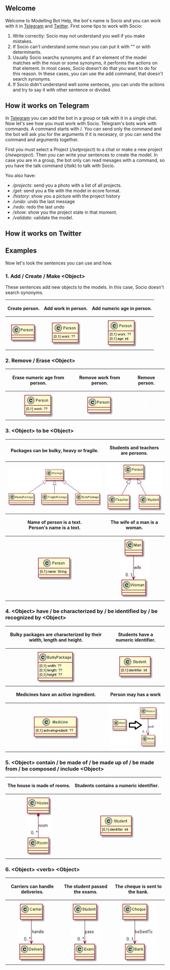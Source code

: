 ## Welcome

Welcome to Modelling Bot Help, the bot's name is Socio and you can work with it in [Telegram](https://t.me/ModellingBot) and [Twitter](https://twitter.com/ModellingBot). First some tips to work with Socio:

1. Write correctly: Socio may not understand you well if you make mistakes.
2. If Socio can't understand some noun you can put it with "" or with determinants.
3. Usually Socio searchs synonyms and if an element of the model matches with the noun or some synonyms, it performs the actions on that element. In most cases, Socio doesn't do that you want to do for this reason. In these cases, you can use the add command, that doesn't search synonyms.
4. If Socio didn't understand well some senteces, you can undo the actions and try to say it with other sentence or divided.

## How it works on Telegram

In [Telegram](https://t.me/ModellingBot) you can add the bot in a group or talk with it in a single chat. 
Now let's see how you must work with Socio. Telegram's bots work with commands. A command starts with /. You can send only the command and the bot will ask you for the arguments if it is necesary, or you can send the command and arguments together. 

First you must select a Project (_/setproject_) to a chat or make a new project (_/newproject_). Then you can write your sentences to create the model. In case you are in a group, the bot only can read mesages with a command, so you have the talk command (_/talk_) to talk with Socio. 

You also have:

- _/projects_: send you a photo with a list of all projects.  
- _/get_: send you a file with the model in ecore format.
- _/history_: show you a picture with the project history
- _/undo_: undo the last message
- _/redo_: redo the last undo
- _/show_: show you the project state in that moment. 
- _/validate_: validate the model.

## How it works on Twitter

## Examples

Now let's look the sentences you can use and how.

### 1. Add / Create / Make \<Object>

These sentences add new objects to the models. In this case, Socio doesn't search synonyms. 
<table style="width:100%;text-align:center">
<tr>
<th><p style="text-align:center">Create person.</p></th>
<th><p style="text-align:center">Add work in person.</p></th>
<th><p style="text-align:center">Add numeric age in person.</p></th>
</tr>
<tr>
<th><div style="text-align:center"><img src ="img/photo_2017-05-30_12-56-40.jpg" /></div></th>
<th><div style="text-align:center"><img src ="img/photo_2017-05-30_12-57-08.jpg" /></div></th>
<th><div style="text-align:center"><img src ="img/photo_2017-05-30_12-57-28.jpg" /></div></th>
</tr>
</table>


### 2. Remove / Erase \<Object>

<table style="width:100%;text-align:center">
<tr>
<th><p style="text-align:center"> Erase numeric age from person.</p></th>
<th><p style="text-align:center"> Remove work from person.</p></th>
<th><p style="text-align:center"> Remove person.</p></th>
</tr>
<tr>
<th><div style="text-align:center"><img src ="img/photo_2017-05-30_12-57-08.jpg" /></div></th>
<th><div style="text-align:center"><img src ="img/photo_2017-05-30_12-56-40.jpg" /></div></th>
<th><div style="text-align:center"><img src ="img/photo_2017-05-29_11-56-22.jpg" /></div></th>
</tr>
</table>

### 3. \<Object>  to be \<Object>

<table style="width:100%;text-align:center">
<tr>
<th><p style="text-align:center"> Packages can be bulky, heavy or fragile.</p></th>
<th><p style="text-align:center"> Students and teachers are persons.</p></th>
</tr>
<tr>
<th><div style="text-align:center"><img src ="img/photo_2017-05-30_13-37-43.jpg" /></div></th>
<th><div style="text-align:center"><img src ="img/photo_2017-05-30_13-39-04.jpg" /></div></th>
</tr>
<tr>
<th><p style="text-align:center"> Name of person is a text.<br>Person's name is a text.</p></th>
<th><p style="text-align:center"> The wife of a man is a woman.</p></th>
</tr>
<tr>
<th><div style="text-align:center"><img src ="img/photo_2017-05-30_13-39-23.jpg" /></div></th>
<th><div style="text-align:center"><img src ="img/photo_2017-05-30_13-40-04.jpg" /></div></th>
</tr>
</table>

### 4. \<Object> have / be characterized by / be identified by / be recognized by \<Object>
 
<table style="width:100%;text-align:center">
<tr>
<th><p style="text-align:center"> Bulky packages are characterized by their width, length and height.</p></th>
<th><p style="text-align:center"> Students have a numeric identifier.</p></th>
</tr>
<tr>
<th><div style="text-align:center"><img src ="img/photo_2017-05-30_13-54-43.jpg" /></div></th>
<th><div style="text-align:center"><img src ="img/photo_2017-05-30_13-55-07.jpg" /></div></th>
</tr>
<tr>
<th><p style="text-align:center"> Medicines have an active ingredient.</p></th>
<th><p style="text-align:center"> Person may has a work</p></th>
</tr>
<tr>
<th><div style="text-align:center"><img src ="img/photo_2017-05-30_13-55-30.jpg" /></div></th>
<th><div style="text-align:center"><img src ="img/photo_2017-05-30_13-56-28.jpg" /></div></th>
</tr>
</table>
 
### 5. \<Object> contain / be made of / be made up of / be made from / be composed / include \<Object> 

<table style="width:100%;text-align:center">
<tr>
<th><p style="text-align:center"> The house is made of rooms.</p></th>
<th><p style="text-align:center"> Students contains a numeric identifier.</p></th>
</tr>
<tr>
<th><div style="text-align:center"><img src ="img/photo_2017-05-30_15-14-51.jpg" /></div></th>
<th><div style="text-align:center"><img src ="img/photo_2017-05-30_13-55-07.jpg" /></div></th>
</tr>
</table>

### 6. \<Object> \<verb> \<Object>

<table style="width:100%;text-align:center">
<tr>
<th><p style="text-align:center"> Carriers can handle deliveries.</p></th>
<th><p style="text-align:center"> The student passed the exams.</p></th>
<th><p style="text-align:center"> The cheque is sent to the bank.</p></th>
</tr>
<tr>
<th><div style="text-align:center"><img src ="img/photo_2017-05-30_15-22-01.jpg" /></div></th>
<th><div style="text-align:center"><img src ="img/photo_2017-05-30_15-22-29.jpg" /></div></th>
<th><div style="text-align:center"><img src ="img/photo_2017-05-30_15-22-51.jpg" /></div></th>
</tr>
</table>


